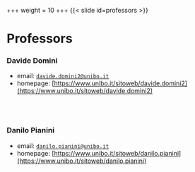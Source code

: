 +++
weight = 10
+++
{{< slide id=professors >}}

# Professors

### Davide Domini

- email: [`davide.domini2@unibo.it`](mailto:davide.domini2@unibo.it)
- homepage: [https://www.unibo.it/sitoweb/davide.domini2](https://www.unibo.it/sitoweb/davide.domini2)
<br>
<br>

### Danilo Pianini

- email: [`danilo.pianini@unibo.it`](mailto:danilo.pianini@unibo.it)
- homepage: [https://www.unibo.it/sitoweb/danilo.pianini](https://www.unibo.it/sitoweb/danilo.pianini)
